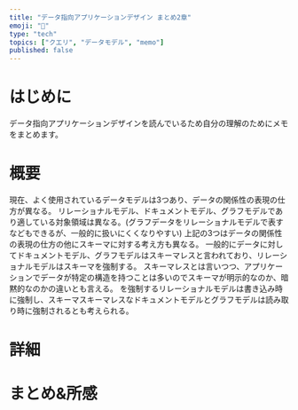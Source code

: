 ```yaml
---
title: "データ指向アプリケーションデザイン まとめ2章"
emoji: ""
type: "tech"
topics: ["クエリ", "データモデル", "memo"]
published: false
---
```


# はじめに
データ指向アプリケーションデザインを読んでいるため自分の理解のためにメモをまとめます。

# 概要
現在、よく使用されているデータモデルは3つあり、データの関係性の表現の仕方が異なる。
リレーショナルモデル、ドキュメントモデル、グラフモデルであり適している対象領域は異なる。(グラフデータをリレーショナルモデルで表すなどもできるが、一般的に扱いにくくなりやすい)
上記の3つはデータの関係性の表現の仕方の他にスキーマに対する考え方も異なる。
一般的にデータに対してドキュメントモデル、グラフモデルはスキーマレスと言われており、リレーショナルモデルはスキーマを強制する。
スキーマレスとは言いつつ、アプリケーションでデータが特定の構造を持つことは多いのでスキーマが明示的なのか、暗黙的なのかの違いとも言える。
を強制するリレーショナルモデルは書き込み時に強制し、スキーマスキーマレスなドキュメントモデルとグラフモデルは読み取り時に強制されるとも考えられる。

# 詳細

# まとめ&所感

